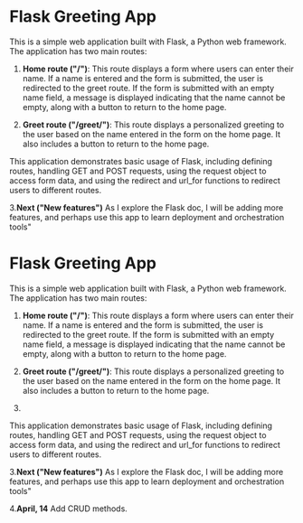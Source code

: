 # Flask Greeting App

This is a simple web application built with Flask, a Python web framework. The application has two main routes:

1. **Home route ("/")**: This route displays a form where users can enter their name. If a name is entered and the form is submitted, the user is redirected to the greet route. If the form is submitted with an empty name field, a message is displayed indicating that the name cannot be empty, along with a button to return to the home page.

2. **Greet route ("/greet/")**: This route displays a personalized greeting to the user based on the name entered in the form on the home page. It also includes a button to return to the home page.

This application demonstrates basic usage of Flask, including defining routes, handling GET and POST requests, using the request object to access form data, and using the redirect and url_for functions to redirect users to different routes.

3.**Next ("New features")**
As I explore the Flask doc, I will be adding more features, and perhaps use this app to learn deployment and orchestration tools"


# Flask Greeting App

This is a simple web application built with Flask, a Python web framework. The application has two main routes:

1. **Home route ("/")**: This route displays a form where users can enter their name. If a name is entered and the form is submitted, the user is redirected to the greet route. If the form is submitted with an empty name field, a message is displayed indicating that the name cannot be empty, along with a button to return to the home page.

2. **Greet route ("/greet/")**: This route displays a personalized greeting to the user based on the name entered in the form on the home page. It also includes a button to return to the home page.

3.

This application demonstrates basic usage of Flask, including defining routes, handling GET and POST requests, using the request object to access form data, and using the redirect and url_for functions to redirect users to different routes.

3.**Next ("New features")**
As I explore the Flask doc, I will be adding more features, and perhaps use this app to learn deployment and orchestration tools"

4.**April, 14**
Add CRUD methods.